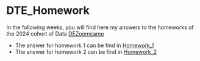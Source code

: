 # DTE_Homework

In the following weeks, you will find here my answers to the homeworks of the  2024 cohort of Data [DEZoomcamp](https://github.com/DataTalksClub/data-engineering-zoomcamp/)
- The answer for homework 1 can be find in [Homework_1](Homework_1/)
- The answer for homework 2 can be find in [Homework_2](Homework_2/)




